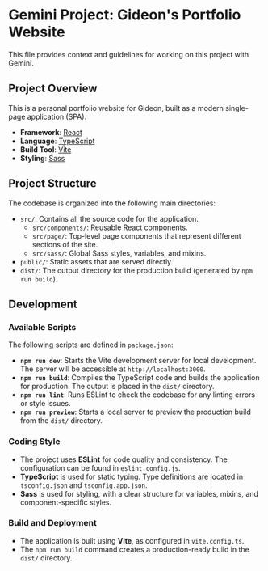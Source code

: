 # Gemini Project: Gideon's Portfolio Website

This file provides context and guidelines for working on this project with Gemini.

## Project Overview

This is a personal portfolio website for Gideon, built as a modern single-page application (SPA).

- **Framework**: [React](https://react.dev/)
- **Language**: [TypeScript](https://www.typescriptlang.org/)
- **Build Tool**: [Vite](https://vitejs.dev/)
- **Styling**: [Sass](https://sass-lang.com/)

## Project Structure

The codebase is organized into the following main directories:

- `src/`: Contains all the source code for the application.
  - `src/components/`: Reusable React components.
  - `src/page/`: Top-level page components that represent different sections of the site.
  - `src/sass/`: Global Sass styles, variables, and mixins.
- `public/`: Static assets that are served directly.
- `dist/`: The output directory for the production build (generated by `npm run build`).

## Development

### Available Scripts

The following scripts are defined in `package.json`:

- **`npm run dev`**: Starts the Vite development server for local development. The server will be accessible at `http://localhost:3000`.
- **`npm run build`**: Compiles the TypeScript code and builds the application for production. The output is placed in the `dist/` directory.
- **`npm run lint`**: Runs ESLint to check the codebase for any linting errors or style issues.
- **`npm run preview`**: Starts a local server to preview the production build from the `dist/` directory.

### Coding Style

- The project uses **ESLint** for code quality and consistency. The configuration can be found in `eslint.config.js`.
- **TypeScript** is used for static typing. Type definitions are located in `tsconfig.json` and `tsconfig.app.json`.
- **Sass** is used for styling, with a clear structure for variables, mixins, and component-specific styles.

### Build and Deployment

- The application is built using **Vite**, as configured in `vite.config.ts`.
- The `npm run build` command creates a production-ready build in the `dist/` directory.
